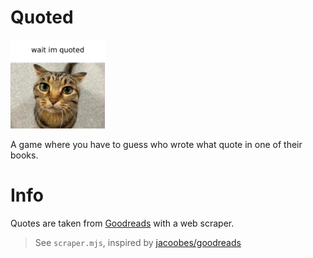 # Quoted

<img src="public/banner.png" alt="Quoted banner" width="30%" />

A game where you have to guess who wrote what quote in one of their books.

# Info

Quotes are taken from [Goodreads](https://www.goodreads.com/quotes) with a web scraper.
> See `scraper.mjs`, inspired by [jacoobes/goodreads](https://github.com/jacoobes/goodreads)
